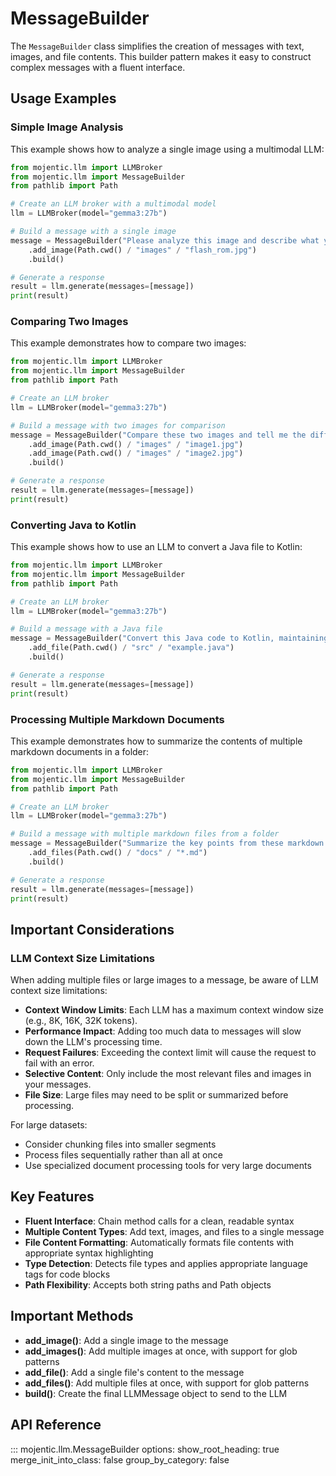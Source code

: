 # MessageBuilder

The `MessageBuilder` class simplifies the creation of messages with text, images, and file contents. This builder pattern makes it easy to construct complex messages with a fluent interface.

## Usage Examples

### Simple Image Analysis

This example shows how to analyze a single image using a multimodal LLM:

```python
from mojentic.llm import LLMBroker
from mojentic.llm import MessageBuilder
from pathlib import Path

# Create an LLM broker with a multimodal model
llm = LLMBroker(model="gemma3:27b")

# Build a message with a single image
message = MessageBuilder("Please analyze this image and describe what you see:")
    .add_image(Path.cwd() / "images" / "flash_rom.jpg")
    .build()

# Generate a response
result = llm.generate(messages=[message])
print(result)
```

### Comparing Two Images

This example demonstrates how to compare two images:

```python
from mojentic.llm import LLMBroker
from mojentic.llm import MessageBuilder
from pathlib import Path

# Create an LLM broker
llm = LLMBroker(model="gemma3:27b")

# Build a message with two images for comparison
message = MessageBuilder("Compare these two images and tell me the differences:")
    .add_image(Path.cwd() / "images" / "image1.jpg")
    .add_image(Path.cwd() / "images" / "image2.jpg")
    .build()

# Generate a response
result = llm.generate(messages=[message])
print(result)
```

### Converting Java to Kotlin

This example shows how to use an LLM to convert a Java file to Kotlin:

```python
from mojentic.llm import LLMBroker
from mojentic.llm import MessageBuilder
from pathlib import Path

# Create an LLM broker
llm = LLMBroker(model="gemma3:27b")

# Build a message with a Java file
message = MessageBuilder("Convert this Java code to Kotlin, maintaining the same functionality:")
    .add_file(Path.cwd() / "src" / "example.java")
    .build()

# Generate a response
result = llm.generate(messages=[message])
print(result)
```

### Processing Multiple Markdown Documents

This example demonstrates how to summarize the contents of multiple markdown documents in a folder:

```python
from mojentic.llm import LLMBroker
from mojentic.llm import MessageBuilder
from pathlib import Path

# Create an LLM broker
llm = LLMBroker(model="gemma3:27b")

# Build a message with multiple markdown files from a folder
message = MessageBuilder("Summarize the key points from these markdown documents:")
    .add_files(Path.cwd() / "docs" / "*.md")
    .build()

# Generate a response
result = llm.generate(messages=[message])
print(result)
```

## Important Considerations

### LLM Context Size Limitations

When adding multiple files or large images to a message, be aware of LLM context size limitations:

- **Context Window Limits**: Each LLM has a maximum context window size (e.g., 8K, 16K, 32K tokens).
- **Performance Impact**: Adding too much data to messages will slow down the LLM's processing time.
- **Request Failures**: Exceeding the context limit will cause the request to fail with an error.
- **Selective Content**: Only include the most relevant files and images in your messages.
- **File Size**: Large files may need to be split or summarized before processing.

For large datasets:
- Consider chunking files into smaller segments
- Process files sequentially rather than all at once
- Use specialized document processing tools for very large documents

## Key Features

- **Fluent Interface**: Chain method calls for a clean, readable syntax
- **Multiple Content Types**: Add text, images, and files to a single message
- **File Content Formatting**: Automatically formats file contents with appropriate syntax highlighting
- **Type Detection**: Detects file types and applies appropriate language tags for code blocks
- **Path Flexibility**: Accepts both string paths and Path objects

## Important Methods

- **add_image()**: Add a single image to the message
- **add_images()**: Add multiple images at once, with support for glob patterns
- **add_file()**: Add a single file's content to the message
- **add_files()**: Add multiple files at once, with support for glob patterns
- **build()**: Create the final LLMMessage object to send to the LLM

## API Reference

::: mojentic.llm.MessageBuilder
    options:
        show_root_heading: true
        merge_init_into_class: false
        group_by_category: false
